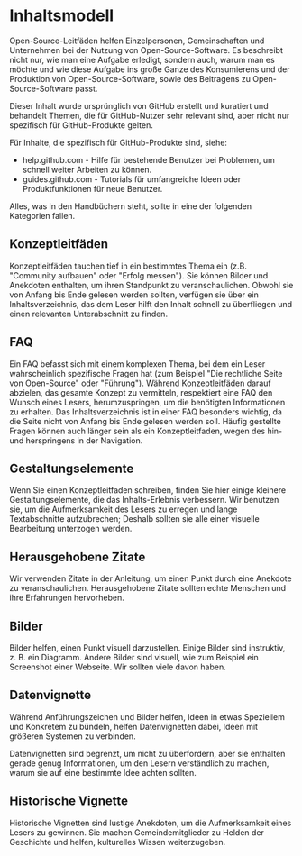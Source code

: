 # Inhaltsmodell

Open-Source-Leitfäden helfen Einzelpersonen, Gemeinschaften und Unternehmen bei der Nutzung von Open-Source-Software. Es beschreibt nicht nur, wie man eine Aufgabe erledigt, sondern auch, warum man es möchte und wie diese Aufgabe ins große Ganze des Konsumierens und der Produktion von Open-Source-Software, sowie des Beitragens zu Open-Source-Software passt.

Dieser Inhalt wurde ursprünglich von GitHub erstellt und kuratiert und behandelt Themen, die für GitHub-Nutzer sehr relevant sind, aber nicht nur spezifisch für GitHub-Produkte gelten.

Für Inhalte, die spezifisch für GitHub-Produkte sind, siehe:

- help.github.com - Hilfe für bestehende Benutzer bei Problemen, um schnell weiter Arbeiten zu können.
- guides.github.com -  Tutorials für umfangreiche Ideen oder Produktfunktionen für neue Benutzer.

Alles, was in den Handbüchern steht, sollte in eine der folgenden Kategorien fallen.

## Konzeptleitfäden

Konzeptleitfäden tauchen tief in ein bestimmtes Thema ein (z.B. "Community aufbauen" oder "Erfolg messen"). Sie können Bilder und Anekdoten enthalten, um ihren Standpunkt zu veranschaulichen. Obwohl sie von Anfang bis Ende gelesen werden sollten, verfügen sie über ein Inhaltsverzeichnis, das dem Leser hilft den Inhalt schnell zu überfliegen und einen relevanten Unterabschnitt zu finden.

## FAQ

Ein FAQ befasst sich mit einem komplexen Thema, bei dem ein Leser wahrscheinlich spezifische Fragen hat (zum Beispiel "Die rechtliche Seite von Open-Source" oder "Führung"). Während Konzeptleitfäden darauf abzielen, das gesamte Konzept zu vermitteln, respektiert eine FAQ den Wunsch eines Lesers, herumzuspringen, um die benötigten Informationen zu erhalten. Das Inhaltsverzeichnis ist in einer FAQ besonders wichtig, da die Seite nicht von Anfang bis Ende gelesen werden soll. Häufig gestellte Fragen können auch länger sein als ein Konzeptleitfaden, wegen des hin- und herspringens in der Navigation.

## Gestaltungselemente

Wenn Sie einen Konzeptleitfaden schreiben, finden Sie hier einige kleinere Gestaltungselemente, die das Inhalts-Erlebnis verbessern. Wir benutzen sie, um die Aufmerksamkeit des Lesers zu erregen und lange Textabschnitte aufzubrechen; Deshalb sollten sie alle einer visuelle Bearbeitung unterzogen werden.

## Herausgehobene Zitate

Wir verwenden Zitate in der Anleitung, um einen Punkt durch eine Anekdote zu veranschaulichen. Herausgehobene Zitate sollten echte Menschen und ihre Erfahrungen hervorheben.

## Bilder

Bilder helfen, einen Punkt visuell darzustellen. Einige Bilder sind instruktiv, z. B. ein Diagramm. Andere Bilder sind visuell, wie zum Beispiel ein Screenshot einer Webseite. Wir sollten viele davon haben.

## Datenvignette

Während Anführungszeichen und Bilder helfen, Ideen in etwas Speziellem und Konkretem zu bündeln, helfen Datenvignetten dabei, Ideen mit größeren Systemen zu verbinden.

Datenvignetten sind begrenzt, um nicht zu überfordern, aber sie enthalten gerade genug Informationen, um den Lesern verständlich zu machen, warum sie auf eine bestimmte Idee achten sollten.

## Historische Vignette

Historische Vignetten sind lustige Anekdoten, um die Aufmerksamkeit eines Lesers zu gewinnen. Sie machen Gemeindemitglieder zu Helden der Geschichte und helfen, kulturelles Wissen weiterzugeben.
